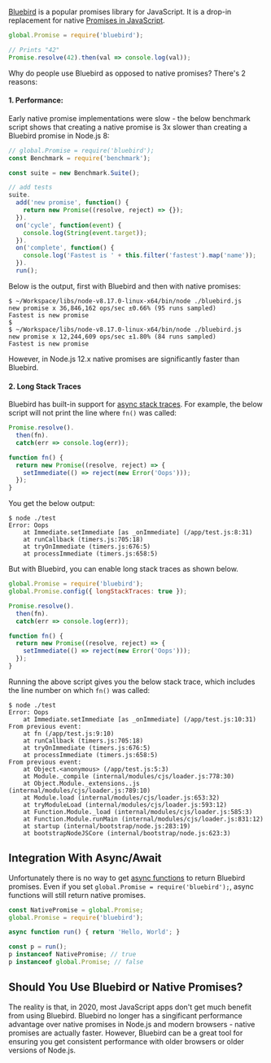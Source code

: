 [Bluebird](http://bluebirdjs.com/docs/getting-started.html) is a popular promises library for JavaScript. It is a drop-in replacement for native [Promises in JavaScript](/tutorials/fundamentals/promise).

```javascript
global.Promise = require('bluebird');

// Prints "42"
Promise.resolve(42).then(val => console.log(val));
```

Why do people use Bluebird as opposed to native promises? There's 2 reasons:

#### 1. Performance:

Early native promise implementations were slow - the below benchmark script shows that creating a native promise is 3x slower than creating a Bluebird promise in Node.js 8:

```javascript
// global.Promise = require('bluebird');
const Benchmark = require('benchmark');

const suite = new Benchmark.Suite();

// add tests
suite.
  add('new promise', function() {
    return new Promise((resolve, reject) => {});
  }).
  on('cycle', function(event) {
    console.log(String(event.target));
  }).
  on('complete', function() {
    console.log('Fastest is ' + this.filter('fastest').map('name'));
  }).
  run();
```

Below is the output, first with Bluebird and then with native promises:

```
$ ~/Workspace/libs/node-v8.17.0-linux-x64/bin/node ./bluebird.js 
new promise x 36,846,162 ops/sec ±0.66% (95 runs sampled)
Fastest is new promise
$
$ ~/Workspace/libs/node-v8.17.0-linux-x64/bin/node ./bluebird.js 
new promise x 12,244,609 ops/sec ±1.80% (84 runs sampled)
Fastest is new promise
```

However, in Node.js 12.x native promises are significantly faster
than Bluebird.

#### 2. Long Stack Traces

Bluebird has built-in support for [async stack traces](https://thecodebarbarian.com/async-stack-traces-in-node-js-12). For example, the below script will not print the line where `fn()` was called:

```javascript
Promise.resolve().
  then(fn).
  catch(err => console.log(err));

function fn() {
  return new Promise((resolve, reject) => {
    setImmediate(() => reject(new Error('Oops')));
  });
}
```

You get the below output:

```
$ node ./test
Error: Oops
    at Immediate.setImmediate [as _onImmediate] (/app/test.js:8:31)
    at runCallback (timers.js:705:18)
    at tryOnImmediate (timers.js:676:5)
    at processImmediate (timers.js:658:5)
```

But with Bluebird, you can enable long stack traces as shown below.

```javascript
global.Promise = require('bluebird');
global.Promise.config({ longStackTraces: true });

Promise.resolve().
  then(fn).
  catch(err => console.log(err));

function fn() {
  return new Promise((resolve, reject) => {
    setImmediate(() => reject(new Error('Oops')));
  });
}
```

Running the above script gives you the below stack trace, which includes
the line number on which `fn()` was called:

```
$ node ./test
Error: Oops
    at Immediate.setImmediate [as _onImmediate] (/app/test.js:10:31)
From previous event:
    at fn (/app/test.js:9:10)
    at runCallback (timers.js:705:18)
    at tryOnImmediate (timers.js:676:5)
    at processImmediate (timers.js:658:5)
From previous event:
    at Object.<anonymous> (/app/test.js:5:3)
    at Module._compile (internal/modules/cjs/loader.js:778:30)
    at Object.Module._extensions..js (internal/modules/cjs/loader.js:789:10)
    at Module.load (internal/modules/cjs/loader.js:653:32)
    at tryModuleLoad (internal/modules/cjs/loader.js:593:12)
    at Function.Module._load (internal/modules/cjs/loader.js:585:3)
    at Function.Module.runMain (internal/modules/cjs/loader.js:831:12)
    at startup (internal/bootstrap/node.js:283:19)
    at bootstrapNodeJSCore (internal/bootstrap/node.js:623:3)
```

Integration With Async/Await
----------------------

Unfortunately there is no way to get [async functions](https://thecodebarbarian.com/async-functions-in-javascript.html) to return Bluebird promises. Even if you set `global.Promise = require('bluebird');`, async functions will still return native promises.

```javascript
const NativePromise = global.Promise;
global.Promise = require('bluebird');

async function run() { return 'Hello, World'; }

const p = run();
p instanceof NativePromise; // true
p instanceof global.Promise; // false
```

Should You Use Bluebird or Native Promises?
------------------------------------------

The reality is that, in 2020, most JavaScript apps don't get much benefit
from using Bluebird. Bluebird no longer has a singificant performance advantage
over native promises in Node.js and modern browsers - native promises are
actually faster. However, Bluebird can be a great tool for ensuring you
get consistent performance with older browsers or older versions of Node.js.